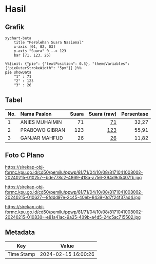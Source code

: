 # Hasil

## Grafik

```mermaid
xychart-beta
    title "Perolehan Suara Nasional"
    x-axis [01, 02, 03]
    y-axis "Suara" 0 --> 123
    bar [71, 123, 26]
```

```mermaid
%%{init: {"pie": {"textPosition": 0.5}, "themeVariables": {"pieOuterStrokeWidth": "5px"}} }%%
pie showData
    "1" : 71
    "2" : 123
    "3" : 26
```

## Tabel

| No. | Nama Paslon    | Suara | Suara (raw) | Persentase |
|:--- |:-------------- | -----:| -----------:| ----------:|
| 1   | ANIES MUHAIMIN | 71    | [71][p-1]   | 32,27      |
| 2   | PRABOWO GIBRAN | 123   | [123][p-2]  | 55,91      |
| 3   | GANJAR MAHFUD  | 26    | [26][p-3]   | 11,82      |


[p-1]: https://github.com/gigit-pemilu/pemilu-2024/blob/main/pilpres/hitung-suara/sub/81-maluku/sub/71-kota-ambon/sub/04-teluk-ambon/sub/1008-tihu/sub/002-tps/sub/paslon-1.txt
[p-2]: https://github.com/gigit-pemilu/pemilu-2024/blob/main/pilpres/hitung-suara/sub/81-maluku/sub/71-kota-ambon/sub/04-teluk-ambon/sub/1008-tihu/sub/002-tps/sub/paslon-2.txt
[p-3]: https://github.com/gigit-pemilu/pemilu-2024/blob/main/pilpres/hitung-suara/sub/81-maluku/sub/71-kota-ambon/sub/04-teluk-ambon/sub/1008-tihu/sub/002-tps/sub/paslon-3.txt

## Foto C Plano

https://sirekap-obj-formc.kpu.go.id/cd50/pemilu/ppwp/81/71/04/10/08/8171041008002-20240215-010257--bde778c2-4869-418a-a756-394d9d5407fb.jpg

https://sirekap-obj-formc.kpu.go.id/cd50/pemilu/ppwp/81/71/04/10/08/8171041008002-20240215-010627--8fddd97e-2c45-40eb-8439-0d7f24f37ad4.jpg

https://sirekap-obj-formc.kpu.go.id/cd50/pemilu/ppwp/81/71/04/10/08/8171041008002-20240215-010830--e81a41ac-9a35-409b-a4d5-24c5ac715502.jpg


## Metadata

| Key        | Value               |
| ---------- | ------------------- |
| Time Stamp | 2024-02-15 16:00:26 |



